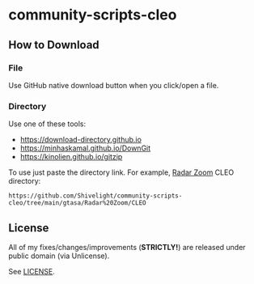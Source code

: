 # community-scripts-cleo

## How to Download

### File

Use GitHub native download button when you click/open a file.

### Directory

Use one of these tools:

- https://download-directory.github.io
- https://minhaskamal.github.io/DownGit
- https://kinolien.github.io/gitzip

To use just paste the directory link. For example, [Radar Zoom](gtasa/Radar%20Zoom/) CLEO directory:

    https://github.com/Shivelight/community-scripts-cleo/tree/main/gtasa/Radar%20Zoom/CLEO

## License

All of my fixes/changes/improvements (**STRICTLY!**) are released under public domain (via Unlicense).

See [LICENSE](LICENSE).
